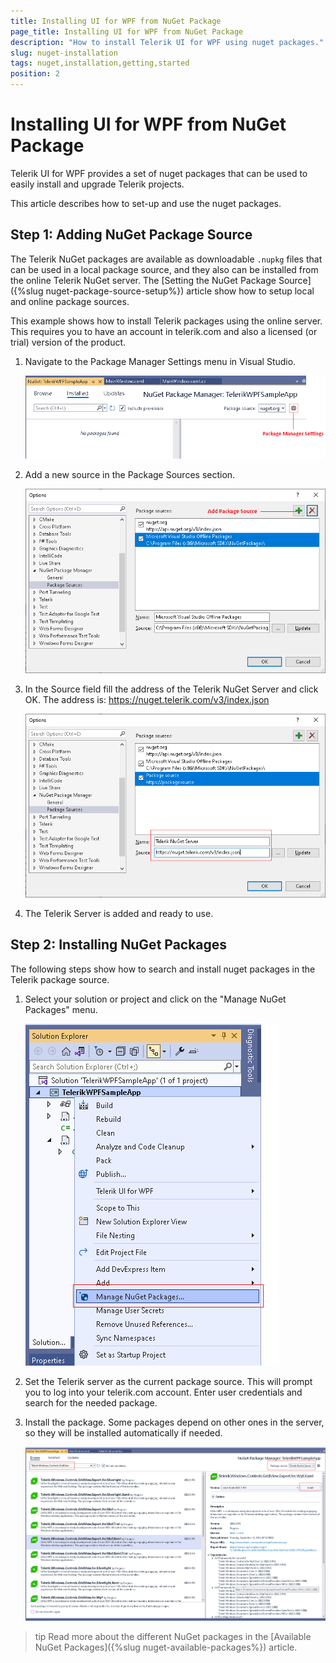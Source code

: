 ```yaml
---
title: Installing UI for WPF from NuGet Package
page_title: Installing UI for WPF from NuGet Package
description: "How to install Telerik UI for WPF using nuget packages."
slug: nuget-installation
tags: nuget,installation,getting,started
position: 2
---
```


# Installing UI for WPF from NuGet Package

Telerik UI for WPF provides a set of nuget packages that can be used to easily install and upgrade Telerik projects.

This article describes how to set-up and use the nuget packages.

## Step 1: Adding NuGet Package Source 

The Telerik NuGet packages are available as downloadable `.nupkg` files that can be used in a local package source, and they also can be installed from the online Telerik NuGet server. The [Setting the NuGet Package Source]({%slug nuget-package-source-setup%}) article show how to setup local and online package sources.

This example shows how to install Telerik packages using the online server. This requires you to have an account in telerik.com and also a licensed (or trial) version of the product.

1. Navigate to the Package Manager Settings menu in Visual Studio.

	![WPF Package Manager Settings](images/nuget-installation-0.png)
	
1. Add a new source in the Package Sources section.
	
	![WPF New Package Source](images/nuget-installation-1.png)
	
1. In the Source field fill the address of the Telerik NuGet Server and click OK. The address is: https://nuget.telerik.com/v3/index.json

	![WPF Telerik NuGet Server Address](images/nuget-installation-2.png)

1. The Telerik Server is added and ready to use.

## Step 2: Installing NuGet Packages

The following steps show how to search and install nuget packages in the Telerik package source.

1. Select your solution or project and click on the "Manage NuGet Packages" menu.

	![WPF Manage NuGet Packages Menu](images/nuget-installation-3.png)
	
1. Set the Telerik server as the current package source. This will prompt you to log into your telerik.com account. Enter user credentials and search for the needed package.

1. Install the package. Some packages depend on other ones in the server, so they will be installed automatically if needed.

	![WPF Installing Telerik Package](images/nuget-installation-4.png)

>tip Read more about the different NuGet packages in the [Available NuGet Packages]({%slug nuget-available-packages%}) article.